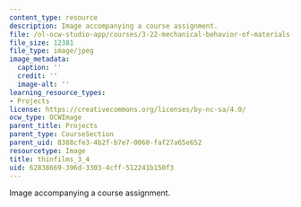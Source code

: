 ```yaml
---
content_type: resource
description: Image accompanying a course assignment.
file: /ol-ocw-studio-app/courses/3-22-mechanical-behavior-of-materials-spring-2008/62838669396d33034cff512241b150f3_thinfilms_3_4.jpg
file_size: 12381
file_type: image/jpeg
image_metadata:
  caption: ''
  credit: ''
  image-alt: ''
learning_resource_types:
- Projects
license: https://creativecommons.org/licenses/by-nc-sa/4.0/
ocw_type: OCWImage
parent_title: Projects
parent_type: CourseSection
parent_uid: 8388cfe3-4b2f-b7e7-0060-faf27a65e652
resourcetype: Image
title: thinfilms_3_4
uid: 62838669-396d-3303-4cff-512241b150f3
---
```

Image accompanying a course assignment.